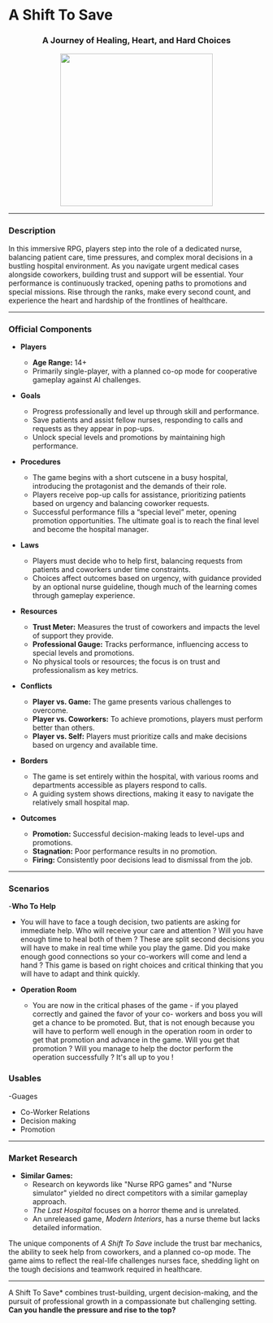 
# A Shift To Save

<div align="center">
  <h3><strong>A Journey of Healing, Heart, and Hard Choices</strong></h3>
</div>

<div align="center">
  <img src="Shift-To-Save.jpg" width="300"/>
</div>

---
### Description
In this immersive RPG, players step into the role of a dedicated nurse, balancing patient care, time pressures, and complex moral decisions in a bustling hospital environment. As you navigate urgent medical cases alongside coworkers, building trust and support will be essential. Your performance is continuously tracked, opening paths to promotions and special missions. Rise through the ranks, make every second count, and experience the heart and hardship of the frontlines of healthcare.

---
### Official Components

- **Players**
  - **Age Range:** 14+  
  - Primarily single-player, with a planned co-op mode for cooperative gameplay against AI challenges.

- **Goals**
  - Progress professionally and level up through skill and performance.
  - Save patients and assist fellow nurses, responding to calls and requests as they appear in pop-ups.
  - Unlock special levels and promotions by maintaining high performance.

- **Procedures**
  - The game begins with a short cutscene in a busy hospital, introducing the protagonist and the demands of their role.
  - Players receive pop-up calls for assistance, prioritizing patients based on urgency and balancing coworker requests.
  - Successful performance fills a “special level” meter, opening promotion opportunities. The ultimate goal is to reach the final level and become the hospital manager.

- **Laws**
  - Players must decide who to help first, balancing requests from patients and coworkers under time constraints.
  - Choices affect outcomes based on urgency, with guidance provided by an optional nurse guideline, though much of the learning comes through gameplay experience.

- **Resources**
  - **Trust Meter:** Measures the trust of coworkers and impacts the level of support they provide.
  - **Professional Gauge:** Tracks performance, influencing access to special levels and promotions.
  - No physical tools or resources; the focus is on trust and professionalism as key metrics.

- **Conflicts**
  - **Player vs. Game:** The game presents various challenges to overcome.
  - **Player vs. Coworkers:** To achieve promotions, players must perform better than others.
  - **Player vs. Self:** Players must prioritize calls and make decisions based on urgency and available time.

- **Borders**
  - The game is set entirely within the hospital, with various rooms and departments accessible as players respond to calls.
  - A guiding system shows directions, making it easy to navigate the relatively small hospital map.

- **Outcomes**
  - **Promotion:** Successful decision-making leads to level-ups and promotions.
  - **Stagnation:** Poor performance results in no promotion.
  - **Firing:** Consistently poor decisions lead to dismissal from the job.

---
### Scenarios

-**Who To Help**
  - You will have to face a tough decision, two patients are asking for immediate help. Who will receive your         care and attention ? 
    Will you have enough time to heal both of them ?
    These are split second decisions you will have to make in real time while you play the game. 
    Did you make enough good connections so your co-workers will come and lend a hand ? 
    This game is based on right choices and critical thinking that you will have to adapt and think quickly.
    
  - **Operation Room**
    - You are now in the critical phases of the game - if you played correctly and gained the favor of your co-        workers and boss you will get a chance to be promoted. 
      But, that is not enough because you will have to perform well enough in the operation room in order to get       that promotion and advance in the game. 
      Will you get that promotion ? 
      Will you manage to help the doctor perform the operation successfully ? 
      It's all up to you !
      
### Usables
-Guages 
  - Co-Worker Relations
  - Decision making
  - Promotion
  
---
### Market Research

- **Similar Games:**  
  - Research on keywords like "Nurse RPG games" and "Nurse simulator" yielded no direct competitors with a similar gameplay approach.  
  - *The Last Hospital* focuses on a horror theme and is unrelated.
  - An unreleased game, *Modern Interiors*, has a nurse theme but lacks detailed information.

The unique components of *A Shift To Save* include the trust bar mechanics, the ability to seek help from coworkers, and a planned co-op mode. The game aims to reflect the real-life challenges nurses face, shedding light on the tough decisions and teamwork required in healthcare.

---

A Shift To Save* combines trust-building, urgent decision-making, and the pursuit of professional growth in a compassionate but challenging setting. **Can you handle the pressure and rise to the top?**
